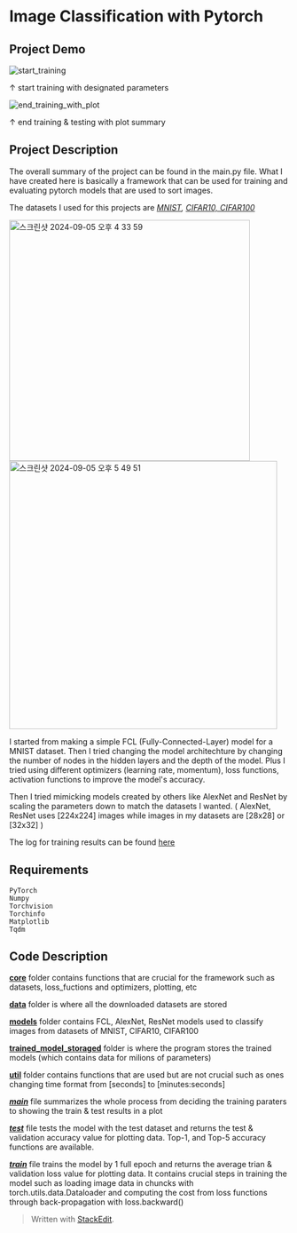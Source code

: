 # Image Classification with Pytorch

## Project Demo
![start_training](https://github.com/user-attachments/assets/0eaf6880-0078-450c-bb4c-402ef91a8fd7)

↑ start training with designated parameters


![end_training_with_plot](https://github.com/user-attachments/assets/67832b10-48b9-4b5d-a3cc-94d15ff6a71d)

↑ end training & testing with plot summary



## Project Description
The overall summary of the project can be found in the main.py file.
What I have created here is basically a framework that can be used for training and evaluating pytorch models that are used to sort images.

The datasets I used for this projects are *[MNIST](https://www.tensorflow.org/datasets/catalog/mnist), [CIFAR10, CIFAR100](https://www.cs.toronto.edu/~kriz/cifar.html)*

<img width="434" alt="스크린샷 2024-09-05 오후 4 33 59" src="https://github.com/user-attachments/assets/3588417d-b4c3-4133-9378-dd8f3d1e0623">
<img width="483" alt="스크린샷 2024-09-05 오후 5 49 51" src="https://github.com/user-attachments/assets/b6e5ee8f-9c07-46b2-8742-d51cf2bd1528">


I started from making a simple FCL (Fully-Connected-Layer) model for a MNIST dataset. Then I tried changing the model architechture by changing the number of nodes in the hidden layers and the depth of the model. Plus I tried using different optimizers (learning rate, momentum), loss functions, activation functions to improve the model's accuracy.

Then I tried mimicking models created by others like AlexNet and ResNet by scaling the parameters down to match the datasets I wanted. ( AlexNet, ResNet uses [224x224] images while images in my datasets are [28x28] or [32x32] )

The log for training results can be found [here](https://www.notion.so/Image-Classification-with-Pytorch-2024-06-2024-08-de768c6be5174752ba5c240dd3192053#ce777ef6b89447e9904bfd1ffddfeff2)


## Requirements
```
PyTorch
Numpy
Torchvision
Torchinfo
Matplotlib
Tqdm
```

## Code Description
**[core](https://github.com/sunghokim128/Computer-Vision-with-Pytorch/tree/main/computer_vision_with_pytorch/core)**  folder contains functions that are crucial for the framework such as datasets, loss_fuctions and optimizers, plotting, etc

**[data](https://github.com/sunghokim128/Computer-Vision-with-Pytorch/tree/main/computer_vision_with_pytorch/data)**  folder is where all the downloaded datasets are stored

**[models](https://github.com/sunghokim128/Computer-Vision-with-Pytorch/tree/main/computer_vision_with_pytorch/models)** folder contains FCL, AlexNet, ResNet models used to classify images from datasets of MNIST, CIFAR10, CIFAR100

**[trained_model_storaged](https://github.com/sunghokim128/Computer-Vision-with-Pytorch/tree/main/computer_vision_with_pytorch/trained_model_storage)**  folder is where the program stores the trained models (which contains data for milions of parameters)

**[util](https://github.com/sunghokim128/Computer-Vision-with-Pytorch/tree/main/computer_vision_with_pytorch/util)**  folder contains functions that are used but are not crucial such as ones changing time format from [seconds] to [minutes:seconds]

***[main](https://github.com/sunghokim128/Computer-Vision-with-Pytorch/blob/main/computer_vision_with_pytorch/main.py)***  file summarizes the whole process from deciding the training paraters to showing the train & test results in a plot

***[test](https://github.com/sunghokim128/Computer-Vision-with-Pytorch/blob/main/computer_vision_with_pytorch/test.py)*** file tests the model with the test dataset and returns the test & validation accuracy value for plotting data.
Top-1, and Top-5 accuracy functions are available.

***[train](https://github.com/sunghokim128/Computer-Vision-with-Pytorch/blob/main/computer_vision_with_pytorch/train.py)***  file trains the model by 1 full epoch and returns the average trian & validation loss value for plotting data.
It contains crucial steps in training the model such as loading image data in chuncks with torch.utils.data.Dataloader and computing the cost from loss functions through back-propagation with loss.backward()

> Written with [StackEdit](https://stackedit.io/).
